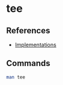 # tee

## References

- [Implementations](https://en.wikipedia.org/wiki/Tee_(command)#Implementations)

## Commands

```sh
man tee
```
